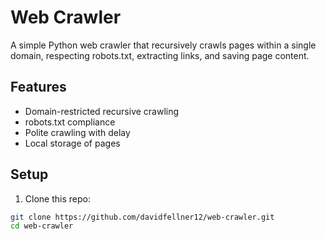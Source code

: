 # Web Crawler

A simple Python web crawler that recursively crawls pages within a single domain, respecting robots.txt, extracting links, and saving page content.

## Features

- Domain-restricted recursive crawling
- robots.txt compliance
- Polite crawling with delay
- Local storage of pages

## Setup

1. Clone this repo:

```bash
git clone https://github.com/davidfellner12/web-crawler.git
cd web-crawler
